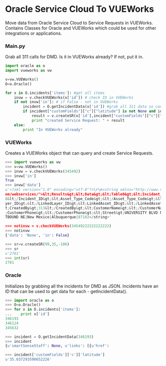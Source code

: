 # Oracle Service Cloud To VUEWorks
Move data from Oracle Service Cloud to Service Requests in VUEWorks. Contains Classes for Oracle and VUEWorks which could be used for other integrations or applications.

### Main.py
Grab all 311 calls for DMD. Is it in VUEWorks already? If not, put it in.
```python
import oracle as o
import vueworks as vw

v=vw.VUEWorks()
O=o.Oracle()

for x in O.incidents['items']: #get all items
    invw = v.checkVUEWorks(x['id']) # check ID in VUEWorks
    if not invw['in']: # if False - not in VUEWorks
        incident = O.getIncidentData(x['id']) #grab all 311 data so can pass it to VW
        if incident["customFields"]["c"]["latitude"] is not None and incident["customFields"]["c"]["longitude"] is not None: #will fail is null lat.long
            result = v.createSR(x['id'],incident["customFields"]["c"]["latitude"],incident["customFields"]["c"]["longitude"]) #create it in VW passing data
            print "created Service Request: " + result
    else:
        print "In VUEWorks already"
```

### VUEWorks
Creates a VUEWorks object that can query and create Service Requests.
```python
>>> import vueworks as vw
>>> v=vw.VUEWorks()
>>> invw = v.checkVUEWorks(345492)
>>> invw['in']
True
>>> invw['data']
u'<?xml version="1.0" encoding="utf-8"?>\r\n<string xmlns="http://www.vueworks.c
om/webservices/">&lt;Results&gt;&lt;Data&gt;&lt;Table0&gt;&lt;Incident_ID&gt;277
8&lt;/Incident_ID&gt;&lt;Asset_Type_Code&gt;&lt;/Asset_Type_Code&gt;&lt;LinkedLa
yer_ID&gt;&lt;/LinkedLayer_ID&gt;&lt;LinkedAsset_ID&gt;&lt;/LinkedAsset_ID&gt;&l
t;CreatedBy&gt;313&lt;/CreatedBy&gt;&lt;CustomerName&gt;&lt;/CustomerName&gt;&lt
;CustomerPhone&gt;&lt;/CustomerPhone&gt;&lt;Street&gt;UNIVERSITY BLVD NE|I40 WES
TBOUND NE|New Mexico|Albuquerque|87102</string>'

>>> notinvw = v.checkVUEWorks(34549222222222222)
>>> notinvw
{'data': 'None', 'in': False}

>>> sr=v.createSR(99,35,-106)
>>> sr
u'2781'
>>> int(sr)
2781
```
### Oracle
Initializes by grabbing all the incidents for DMD as JSON. Incidents have an ID that can be used to get data for each - getIncidentData().
```python
>>> import oracle as o
>>> O=o.Oracle()
>>> for x in O.incidents['items']:
...    print x['id']
346193
346124
345632

>>> incident = O.getIncidentData(346193)
>>> incident
{u'smartSenseStaff': None, u'links': [{u'href': 

>>> incident['customFields']['c']['latitude']
u'35.037293590652226'


```
